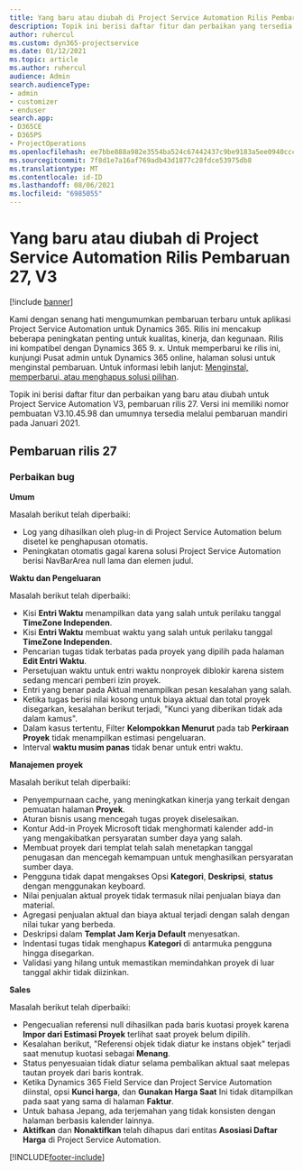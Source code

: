 ```yaml
---
title: Yang baru atau diubah di Project Service Automation Rilis Pembaruan 27, V3
description: Topik ini berisi daftar fitur dan perbaikan yang tersedia di Project Service Automation V3, pembaruan rilis 27, V3.
author: ruhercul
ms.custom: dyn365-projectservice
ms.date: 01/12/2021
ms.topic: article
ms.author: ruhercul
audience: Admin
search.audienceType:
- admin
- customizer
- enduser
search.app:
- D365CE
- D365PS
- ProjectOperations
ms.openlocfilehash: ee7bbe888a982e3554ba524c67442437c9be9183a5ee0940ccc3261b4a4992e7
ms.sourcegitcommit: 7f8d1e7a16af769adb43d1877c28fdce53975db8
ms.translationtype: MT
ms.contentlocale: id-ID
ms.lasthandoff: 08/06/2021
ms.locfileid: "6985055"
---
```

# <a name="whats-new-or-changed-in-project-service-automation-update-release-27-v3"></a>Yang baru atau diubah di Project Service Automation Rilis Pembaruan 27, V3

[!include [banner](../includes/psa-now-project-operations.md)]

Kami dengan senang hati mengumumkan pembaruan terbaru untuk aplikasi Project Service Automation untuk Dynamics 365. Rilis ini mencakup beberapa peningkatan penting untuk kualitas, kinerja, dan kegunaan. Rilis ini kompatibel dengan Dynamics 365 9. x. Untuk memperbarui ke rilis ini, kunjungi Pusat admin untuk Dynamics 365 online, halaman solusi untuk menginstal pembaruan. Untuk informasi lebih lanjut: [Menginstal, memperbarui, atau menghapus solusi pilihan](/power-platform/admin/install-remove-preferred-solution).

Topik ini berisi daftar fitur dan perbaikan yang baru atau diubah untuk Project Service Automation V3, pembaruan rilis 27. Versi ini memiliki nomor pembuatan V3.10.45.98 dan umumnya tersedia melalui pembaruan mandiri pada Januari 2021.

## <a name="update-release-27"></a>Pembaruan rilis 27

### <a name="bug-fixes"></a>Perbaikan bug

**Umum**

Masalah berikut telah diperbaiki:

- Log yang dihasilkan oleh plug-in di Project Service Automation belum disetel ke penghapusan otomatis.
- Peningkatan otomatis gagal karena solusi Project Service Automation berisi NavBarArea null lama dan elemen judul.

**Waktu dan Pengeluaran**

Masalah berikut telah diperbaiki:

- Kisi **Entri Waktu** menampilkan data yang salah untuk perilaku tanggal **TimeZone Independen**.
- Kisi **Entri Waktu** membuat waktu yang salah untuk perilaku tanggal **TimeZone Independen**.
- Pencarian tugas tidak terbatas pada proyek yang dipilih pada halaman **Edit Entri Waktu**.
- Persetujuan waktu untuk entri waktu nonproyek diblokir karena sistem sedang mencari pemberi izin proyek.
- Entri yang benar pada Aktual menampilkan pesan kesalahan yang salah.
- Ketika tugas berisi nilai kosong untuk biaya aktual dan total proyek disegarkan, kesalahan berikut terjadi, "Kunci yang diberikan tidak ada dalam kamus".
- Dalam kasus tertentu, Filter **Kelompokkan Menurut** pada tab **Perkiraan Proyek** tidak menampilkan estimasi pengeluaran.
- Interval **waktu musim panas** tidak benar untuk entri waktu.

**Manajemen proyek**

Masalah berikut telah diperbaiki:

- Penyempurnaan cache, yang meningkatkan kinerja yang terkait dengan pemuatan halaman **Proyek**.
- Aturan bisnis usang mencegah tugas proyek diselesaikan.
- Kontur Add-in Proyek Microsoft tidak menghormati kalender add-in yang mengakibatkan persyaratan sumber daya yang salah.
- Membuat proyek dari templat telah salah menetapkan tanggal penugasan dan mencegah kemampuan untuk menghasilkan persyaratan sumber daya.
- Pengguna tidak dapat mengakses Opsi **Kategori**, **Deskripsi**, **status** dengan menggunakan keyboard.
- Nilai penjualan aktual proyek tidak termasuk nilai penjualan biaya dan material.
- Agregasi penjualan aktual dan biaya aktual terjadi dengan salah dengan nilai tukar yang berbeda.
- Deskripsi dalam **Templat Jam Kerja Default** menyesatkan.
- Indentasi tugas tidak menghapus **Kategori** di antarmuka pengguna hingga disegarkan.
- Validasi yang hilang untuk memastikan memindahkan proyek di luar tanggal akhir tidak diizinkan.

**Sales**

Masalah berikut telah diperbaiki:

- Pengecualian referensi null dihasilkan pada baris kuotasi proyek karena **Impor dari Estimasi Proyek** terlihat saat proyek belum dipilih.
- Kesalahan berikut, "Referensi objek tidak diatur ke instans objek" terjadi saat menutup kuotasi sebagai **Menang**.
- Status penyesuaian tidak diatur selama pembalikan aktual saat melepas tautan proyek dari baris kontrak.
- Ketika Dynamics 365 Field Service dan Project Service Automation diinstal, opsi **Kunci harga**, dan **Gunakan Harga Saat** Ini tidak ditampilkan pada saat yang sama di halaman **Faktur**.
- Untuk bahasa Jepang, ada terjemahan yang tidak konsisten dengan halaman berbasis kalender lainnya.
- **Aktifkan** dan **Nonaktifkan** telah dihapus dari entitas **Asosiasi Daftar Harga** di Project Service Automation.


[!INCLUDE[footer-include](../includes/footer-banner.md)]
